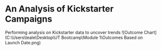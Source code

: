 # An Analysis of Kickstarter Campaigns
Performing analysis on Kickstarter data to uncover trends
![Outcome Chart] (C:\Users\teale\Desktop\UT Bootcamp\Module 1\Outcomes Based on Launch Date.png)
